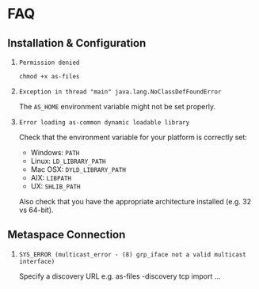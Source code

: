 # FAQ

## Installation & Configuration

1. `Permission denied`

	`chmod +x as-files`

2. `Exception in thread "main" java.lang.NoClassDefFoundError`

	The `AS_HOME` environment variable might not be set properly.

3. `Error loading as-common dynamic loadable library`

	Check that the environment variable for your platform is correctly set:
    
    + Windows: `PATH`
    + Linux: `LD_LIBRARY_PATH`
    + Mac OSX: `DYLD_LIBRARY_PATH`
    + AIX: `LIBPATH`
    + UX: `SHLIB_PATH`
	
	Also check that you have the appropriate architecture installed (e.g. 32 vs 64-bit).

## Metaspace Connection

1. `SYS_ERROR (multicast_error - (8) grp_iface not a valid multicast interface)`

	Specify a discovery URL e.g. as-files -discovery tcp import ...